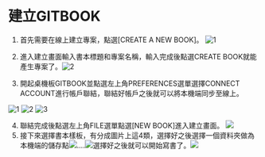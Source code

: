  # 建立GITBOOK
1. 首先需要在線上建立專案，點選[CREATE A NEW BOOK]。
![1](https://dl.dropboxusercontent.com/s/5u1wo4ihddn63c1/%E8%9E%A2%E5%B9%95%E6%88%AA%E5%9C%96%202015-02-09%2009.54.06.png?dl=0)
2. 進入建立畫面輸入書本標題和專案名稱，輸入完成後點選CREATE BOOK就能產生專案了。![2](https://dl.dropboxusercontent.com/s/o9v0dtj9u7w79ef/%E8%9E%A2%E5%B9%95%E6%88%AA%E5%9C%96%202015-01-13%2008.57.14.png?dl=0)

3. 開起桌機板GITBOOK並點選左上角PREFERENCES選單選擇CONNECT ACCOUNT進行帳戶聯結，聯結好帳戶之後就可以將本機端同步至線上。

![1](https://dl.dropboxusercontent.com/s/djjkjgv0a984iao/%E8%9E%A2%E5%B9%95%E6%88%AA%E5%9C%96%202015-02-09%2010.00.48.png?dl=0)
![2](https://dl.dropboxusercontent.com/s/6a619yngpsxitr1/%E8%9E%A2%E5%B9%95%E6%88%AA%E5%9C%96%202015-02-09%2010.00.55.png?dl=0)
![3](https://dl.dropboxusercontent.com/s/mvy27g9nwhkswo0/%E8%9E%A2%E5%B9%95%E6%88%AA%E5%9C%96%202015-02-09%2010.04.22.png?dl=0)


4. 聯結完成後點選左上角FILE選單點選[NEW BOOK]進入建立畫面。
![](https://dl.dropboxusercontent.com/s/jyoujlkueyatbkh/%E8%9E%A2%E5%B9%95%E6%88%AA%E5%9C%96%202015-02-09%2010.17.45.png?dl=0)
5. 接下來選擇書本樣板，有分成圖片上這4類，選擇好之後選擇一個資料夾做為本機端的儲存點![](https://dl.dropboxusercontent.com/s/3tnebznz3mdh531/%E8%9E%A2%E5%B9%95%E6%88%AA%E5%9C%96%202015-02-09%2010.17.52.png?dl=0)....![](https://dl.dropboxusercontent.com/s/ihq3kk1bjxmgt0p/%E8%9E%A2%E5%B9%95%E6%88%AA%E5%9C%96%202015-02-09%2010.18.02.png?dl=0)選擇好之後就可以開始寫書了。![](https://dl.dropboxusercontent.com/s/svecny90hopj6he/%E8%9E%A2%E5%B9%95%E6%88%AA%E5%9C%96%202015-01-12%2017.20.55.png?dl=0)
